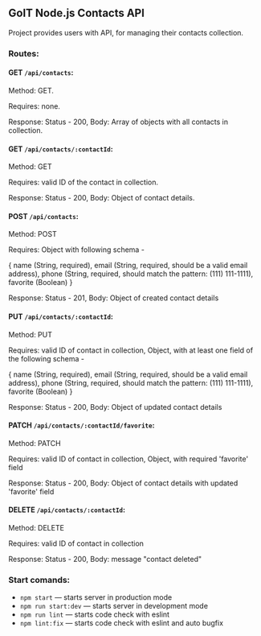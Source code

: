 ## GoIT Node.js Contacts API

Project provides users with API, for managing their contacts collection.

### Routes:

#### GET `/api/contacts`:

Method: GET.

Requires: none.

Response: Status - 200, Body: Array of objects with all contacts in collection.

#### GET `/api/contacts/:contactId`:

Method: GET

Requires: valid ID of the contact in collection.

Response: Status - 200, Body: Object of contact details.

#### POST `/api/contacts`:

Method: POST

Requires: Object with following schema -

{ name (String, required), email (String, required, should be a valid email address), phone (String,
required, should match the pattern: (111) 111-1111), favorite (Boolean) }

Response: Status - 201, Body: Object of created contact details

#### PUT `/api/contacts/:contactId`:

Method: PUT

Requires: valid ID of contact in collection, Object, with at least one field of the following
schema -

{ name (String, required), email (String, required, should be a valid email address), phone (String,
required, should match the pattern: (111) 111-1111), favorite (Boolean) }

Response: Status - 200, Body: Object of updated contact details

#### PATCH `/api/contacts/:contactId/favorite`:

Method: PATCH

Requires: valid ID of contact in collection, Object, with required 'favorite' field

Response: Status - 200, Body: Object of contact details with updated 'favorite' field

#### DELETE `/api/contacts/:contactId`:

Method: DELETE

Requires: valid ID of contact in collection

Response: Status - 200, Body: message "contact deleted"

### Start comands:

- `npm start` &mdash; starts server in production mode
- `npm run start:dev` &mdash; starts server in development mode
- `npm run lint` &mdash; starts code check with eslint
- `npm lint:fix` &mdash; starts code check with eslint and auto bugfix
